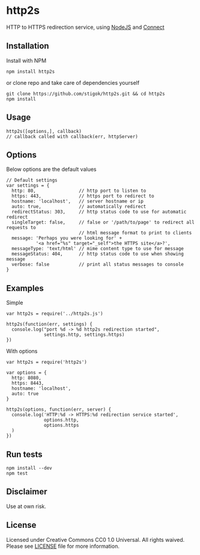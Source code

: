 # http2s
HTTP to HTTPS redirection service, using [NodeJS](http://nodejs.org) and
[Connect](http://senchalabs.github.com/connect)

## Installation
Install with NPM

    npm install http2s

or clone repo and take care of dependencies yourself

    git clone https://github.com/stigok/http2s.git && cd http2s
    npm install

## Usage

    http2s([options,], callback)
    // callback called with callback(err, httpServer)

## Options

  Below options are the default values

    // Default settings
    var settings = {
      http: 80,                // http port to listen to
      https: 443,              // https port to redirect to
      hostname: 'localhost',   // server hostname or ip
      auto: true,              // automatically redirect
      redirectStatus: 303,     // http status code to use for automatic redirect
      singleTarget: false,     // false or '/path/to/page' to redirect all requests to
                               // html message format to print to clients
      message: 'Perhaps you were looking for' +
               '<a href="%s" target="_self">the HTTPS site</a>?',
      messageType: 'text/html' // mime content type to use for message
      messageStatus: 404,      // http status code to use when showing message
      verbose: false           // print all status messages to console
    }

## Examples

Simple

    var http2s = require('../http2s.js')

    http2s(function(err, settings) {
      console.log("port %d -> %d http2s redirection started",
                  settings.http, settings.https)
    })

With options

    var http2s = require('http2s')

    var options = {
      http: 8080,
      https: 8443,
      hostname: 'localhost',
      auto: true
    }

    http2s(options, function(err, server) {
      console.log('HTTP:%d -> HTTPS:%d redirection service started',
                  options.http,
                  options.https
      )
    })

## Run tests

    npm install --dev
    npm test

## Disclaimer

Use at own risk.

## License

Licensed under Creative Commons CC0 1.0 Universal. All rights waived.
Please see [LICENSE](https://github.com/stigok/http2s/blob/master/LICENSE) file
for more information.
